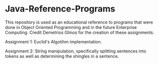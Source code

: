 # Java-Reference-Programs

This repository is used as an educational reference to programs that were done in Object Oriented Programming and in the future Enterprise Computing. Credit Demetrios Glinos for the creation of these assignments.

Assignment 1: Euclid's Algotihm implementation.

Assignment 2: String manipulation, specifically splitting sentences into tokens as well as determining the shingles in a sentence.
